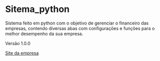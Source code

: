 # Sitema_python
 
Sistema feito em python com o objetivo de gerenciar o financeiro das empresas, contendo diversas abas com configurações e funções para o melhor desempenho da sua empresa.

Versão 1.0.0

<a href="https://enterpriselanguage.vercel.app">Site da empresa</a>